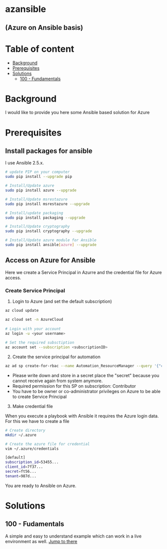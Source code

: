 azansible
==========
(Azure on Ansible basis)
-----

# Table of content
* [Background](#background)
* [Prerequisites](#prerequisites)
* [Solutions](#solutions)
	* [100 - Fundamentals](#100---fudamentals)

# Background

I would like to provide you here some Ansible based solution for Azure

# Prerequisites

## Install packages for ansible

I use Ansible 2.5.x.

``` bash
# update PIP on your computer
sudo pip install --upgrade pip 

# Install/Update azure 
sudo pip install azure --upgrade 

# Install/Update msrestazure 
sudo pip install msrestazure --upgrade  

# Install/update packaging 
sudo pip install packaging --upgrade 

# Install/Update cryptography 
sudo pip install cryptography --upgrade 

# Install/Update azure module for Ansible 
sudo pip install ansible[azure] --upgrade
```

## Access on Azure for Ansible

Here we create a Service Principal in Azurre and the credential file for Azure access.

### Create Service Principal

1. Login to Azure  (and set the default subscription)

``` bash
az cloud update

az cloud set -n AzureCloud
     
# Login with your account
az login -u <your username>
     
# Set the required subsctiption
az account set --subscription <subscriptionID>
```

2. Create the service principal for automation

``` bash
az ad sp create-for-rbac --name Automation_ResourceManager --query '{"client_id": appId, "secret": password, "tenant": tenant}'
```

* Please write down and store in a secret place the "secret" because you cannot receive again from system anymore.
* Required permission for this SP on subscription: Contributor
* You have to be owner or co-administrator privileges on Azure to be able to create Service Principal

3. Make credential file

When you execute a playbook with Ansible it requires the Azure login data. For this we have to create a file

``` bash
# Create directory
mkdir ~/.azure

# Create the azure file for credential
vim ~/.azure/credentials

[default]
subscription_id=53455...
client_id=7f37...
secret=ft56...
tenant=987d...
```

You are ready to Ansible on Azure.

# Solutions
## 100 - Fudamentals

A simple and easy to understand example which can work in a live environment as well. [Jump to there](100_fundamentals)